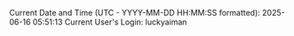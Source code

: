 Current Date and Time (UTC - YYYY-MM-DD HH:MM:SS formatted): 2025-06-16 05:51:13
Current User's Login: luckyaiman
